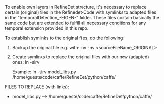 To enable own layers in RefineDet structure, it's necessary to replace certain
(original) files in the Refinedet-Code with symlinks to adapted files in the
"temporalDetection_-EIGEN-" folder.
These files contain basically the same code but are extended to fulfill
all necessary conditions for any temporal extension provided in this repo.



To establish symlinks to the original files, do the following:

1.	Backup the original file e.g. with:
   	mv -nv <sourceFileName> <sourceFileName_ORIGINAL>

2.	Create symlinks to replace the original files with our new (adapted) ones:
	ln -sirv <newFile> <originalFileParentDirectory>
	
	Example:
	ln -sirv model_libs.py /home/gueste/code/caffe/RefineDet/python/caffe/



FILES TO REPLACE (with links):

- model_libs.py --> /home/gueste/code/caffe/RefineDet/python/caffe/
